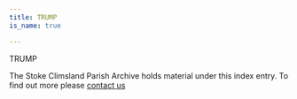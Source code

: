 ```yaml
---
title: TRUMP
is_name: true

---
```


TRUMP


The Stoke Climsland Parish Archive holds material under this index entry. To find out more please [contact us](/contact/)
